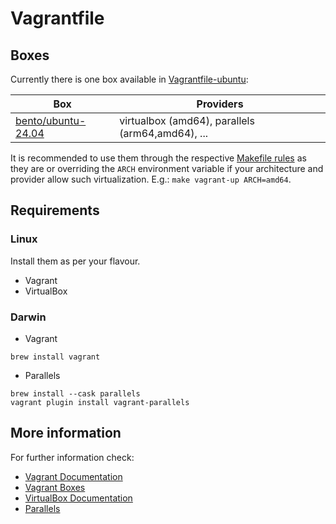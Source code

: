 # Vagrantfile

## Boxes

Currently there is one box available in [Vagrantfile-ubuntu](./../builder/Vagrantfile-ubuntu):

| Box                                                                      | Providers                |
|--------------------------------------------------------------------------|--------------------------|
| [bento/ubuntu-24.04](https://app.vagrantup.com/bento/boxes/ubuntu-24.04) | virtualbox (amd64), parallels (arm64,amd64), ...|

It is recommended to use them through the respective [Makefile rules](../Readme.md#contributing) as they are or overriding the `ARCH` environment variable if your architecture and provider allow such virtualization. E.g.: `make vagrant-up ARCH=amd64`.

## Requirements

### Linux

Install them as per your flavour.

- Vagrant
- VirtualBox

### Darwin

- Vagrant

```shell
brew install vagrant
```

- Parallels

```shell
brew install --cask parallels
vagrant plugin install vagrant-parallels
```

## More information

For further information check:

- [Vagrant Documentation](https://www.vagrantup.com/docs)
- [Vagrant Boxes](https://app.vagrantup.com/boxes/search)
- [VirtualBox Documentation](https://www.virtualbox.org/wiki/Documentation)
- [Parallels](https://www.parallels.com)
